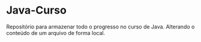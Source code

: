 # Java-Curso
Repositório para armazenar todo o progresso no curso de Java.
Alterando o conteúdo de um arquivo de forma local.
